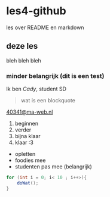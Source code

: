 # les4-github
les over README en markdown

## deze les

bleh bleh bleh

### minder belangrijk (dit is een test)

Ik ben *Cady*, student SD

> wat is een blockquote

<40341@ma-web.nl>

1. beginnen
2. verder
3. bijna klaar
4. klaar :3
 
* opletten
* foodies mee
* studenten pas mee (belangrijk)
 
```` cs
for (int i = 0; i< 10 ; i++>){
    doWat();
}
````
